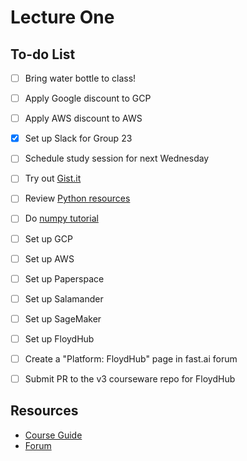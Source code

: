 # Lecture One

## To-do List
- [ ] Bring water bottle to class!
- [ ] Apply Google discount to GCP
- [ ] Apply AWS discount to AWS
- [x] Set up Slack for Group 23
- [ ] Schedule study session for next Wednesday
- [ ] Try out [Gist.it](https://jupyter-contrib-nbextensions.readthedocs.io/en/latest/nbextensions/gist_it/readme.html)
- [ ] Review [Python resources](https://forums.fast.ai/t/recommended-python-learning-resources/26888)
- [ ] Do [numpy tutorial](https://forums.fast.ai/t/recommended-python-learning-resources/26888)
- [ ] Set up GCP
- [ ] Set up AWS
- [ ] Set up Paperspace
- [ ] Set up Salamander
- [ ] Set up SageMaker
- [ ] Set up FloydHub
- [ ] Create a "Platform: FloydHub" page in fast.ai forum
- [ ] Submit PR to the v3 courseware repo for FloydHub


## Resources
- [Course Guide](http://course-v3.fast.ai/index.html)
- [Forum](https://forums.fast.ai/c/part1-v3)
